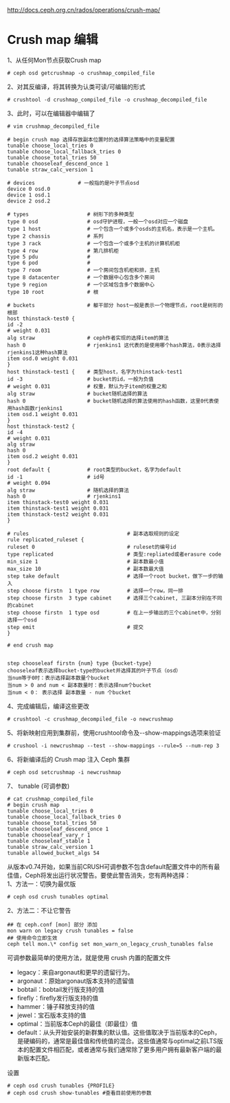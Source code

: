 http://docs.ceph.org.cn/rados/operations/crush-map/

Crush map 编辑
===
1、从任何Mon节点获取Crush map  
```
# ceph osd getcrushmap -o crushmap_compiled_file
```  

2、对其反编译，将其转换为认类可读/可编辑的形式  
```
# crushtool -d crushmap_compiled_file -o crushmap_decompiled_file
```  

3、此时，可以在编辑器中编辑了  
```
# vim crushmap_decompiled_file

# begin crush map 选择存放副本位置时的选择算法策略中的变量配置
tunable choose_local_tries 0
tunable choose_local_fallback_tries 0
tunable choose_total_tries 50
tunable chooseleaf_descend_once 1
tunable straw_calc_version 1

# devices              # 一般指的是叶子节点osd
device 0 osd.0
device 1 osd.1
device 2 osd.2

# types                   # 树形下的多种类型
type 0 osd                # osd守护进程，一般一个osd对应一个磁盘
type 1 host               # 一个包含一个或多个osds的主机名，表示是一个主机。
type 2 chassis            # 系列
type 3 rack               # 一个包含一个或多个主机的计算机机柜
type 4 row                # 第几排机柜
type 5 pdu                # 
type 6 pod                # 
type 7 room               # 一个房间包含机柜和排，主机
type 8 datacenter         # 一个数据中心包含多个房间
type 9 region             # 一个区域包含多个数据中心
type 10 root              # 根

# buckets                 # 躯干部分 host一般是表示一个物理节点，root是树形的根部
host thinstack-test0 {
id -2 
# weight 0.031
alg straw                 # ceph作者实现的选择item的算法
hash 0                    # rjenkins1 这代表的是使用哪个hash算法，0表示选择rjenkins1这种hash算法
item osd.0 weight 0.031
}
host thinstack-test1 {    # 类型host，名字为thinstack-test1
id -3                     # bucket的id，一般为负值
# weight 0.031            # 权重，默认为子item的权重之和
alg straw                 # bucket随机选择的算法
hash 0                    # bucket随机选择的算法使用的hash函数，这里0代表使用hash函数rjenkins1
item osd.1 weight 0.031
}
host thinstack-test2 {
id -4
# weight 0.031
alg straw
hash 0
item osd.2 weight 0.031
}
root default {            # root类型的bucket，名字为default
id -1                     # id号
# weight 0.094
alg straw                 # 随机选择的算法
hash 0                    # rjenkins1
item thinstack-test0 weight 0.031
item thinstack-test1 weight 0.031
item thinstack-test2 weight 0.031
}

# rules                                # 副本选取规则的设定
rule replicated_ruleset {
ruleset 0                              # ruleset的编号id
type replicated                        # 类型:repliated或者erasure code
min_size 1                             # 副本数最小值
max_size 10                            # 副本数最大值
step take default                      # 选择一个root bucket，做下一步的输入
step choose firstn  1 type row         # 选择一个row，同一排
step choose firstn  3 type cabinet     # 选择三个cabinet, 三副本分别在不同的cabinet
step choose firstn  1 type osd         # 在上一步输出的三个cabinet中，分别选择一个osd
step emit                              # 提交
}

# end crush map


step chooseleaf firstn {num} type {bucket-type}
chooseleaf表示选择bucket-type的bucket并选择其的叶子节点（osd）
当num等于0时：表示选择副本数量个bucket
当num > 0 and num < 副本数量时：表示选择num个bucket
当num < 0： 表示选择 副本数量 - num 个bucket
```  

4、完成编辑后，编译这些更改  
```
# crushtool -c crushmap_decompiled_file -o newcrushmap
```  

5、将新映射应用到集群前，使用crushtool命令及--show-mappings选项来验证
```
# crushool -i newcrushmap --test --show-mappings --rule=5 --num-rep 3
```

6、将新编译后的 Crush map 注入 Ceph 集群  
```
# ceph osd setcrushmap -i newcrushmap
```

7、 tunable (可调参数)  
```
# cat crushmap_compiled_file 
# begin crush map
tunable choose_local_tries 0
tunable choose_local_fallback_tries 0
tunable choose_total_tries 50
tunable chooseleaf_descend_once 1
tunable chooseleaf_vary_r 1
tunable chooseleaf_stable 1
tunable straw_calc_version 1
tunable allowed_bucket_algs 54
```  

从版本v0.74开始，如果当前CRUSH可调参数不包含default配置文件中的所有最佳值，Ceph将发出运行状况警告。要使此警告消失，您有两种选择：  
1、方法一：切换为最优版  
```
# ceph osd crush tunables optimal
```  

2、方法二：不让它警告  
```
## 在 ceph.conf [mon] 部分 添加
mon warn on legacy crush tunables = false
## 使用命令立即生效
ceph tell mon.\* config set mon_warn_on_legacy_crush_tunables false
```  

可调参数最简单的使用方法，就是使用 crush 内置的配置文件  
- legacy：来自argonaut和更早的遗留行为。
- argonaut：原始argonaut版本支持的遗留值
- bobtail：bobtail发行版支持的值
- firefly：firefly发行版支持的值
- hammer：锤子释放支持的值
- jewel：宝石版本支持的值
- optimal：当前版本Ceph的最佳（即最佳）值
- default：从头开始安装的新群集的默认值。这些值取决于当前版本的Ceph，是硬编码的，通常是最佳值和传统值的混合。这些值通常与optimal之前LTS版本的配置文件相匹配，或者通常与我们通常除了更多用户拥有最新客户端的最新版本匹配。

设置  
```
# ceph osd crush tunables {PROFILE}
# ceph osd crush show-tunables #查看目前使用的参数
```  
